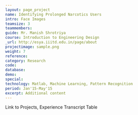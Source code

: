 ```yaml
---
layout: page_project
name: Identifying Prolonged Narcotics Users
intro: Face Images
teamsize: 3
teammembers: 
guide: Mr. Manish Shrotriya
course: Introduction to Engineering Design
_url: http://esya.iiitd.edu.in/page/about
projectimage: sample.png
weight: 7
reference: 
category: Research
code: 
database:
demo:
special:
technology: Matlab, Machine Learning, Pattern Recognition
period: Jan'15-May'15
excerpt: Additional content
---
```

Link to Projects, Experience
Transcript Table